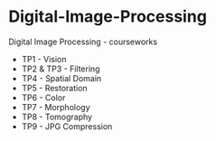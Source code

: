 # Digital-Image-Processing
Digital Image Processing - courseworks <br>
* TP1 - Vision
* TP2 & TP3 - Filtering
* TP4 - Spatial Domain
* TP5 - Restoration
* TP6 - Color
* TP7 - Morphology
* TP8 - Tomography
* TP9 - JPG Compression
